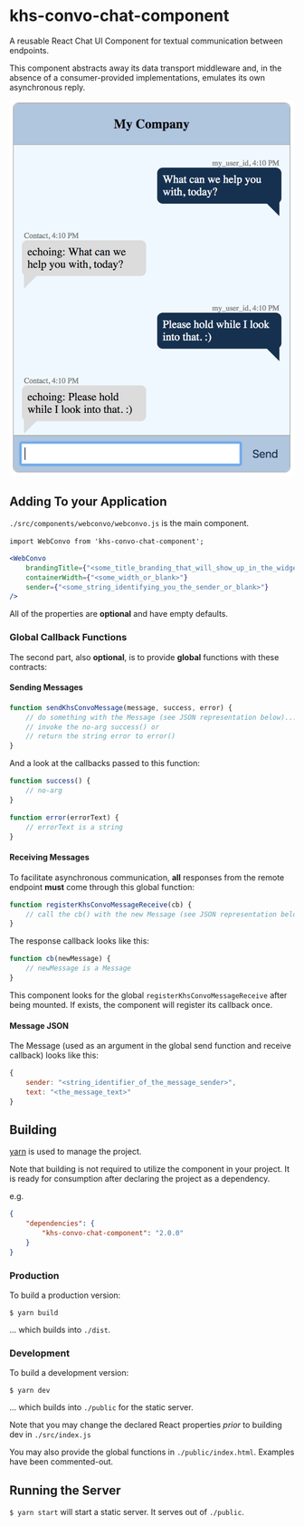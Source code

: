 # khs-convo-chat-component

A reusable React Chat UI Component for textual communication between endpoints.

This component abstracts away its data transport middleware and, in the absence of a consumer-provided implementations, emulates its own asynchronous reply.

![](chat-bot-image.png)

## Adding To your Application

`./src/components/webconvo/webconvo.js` is the main component.

`import WebConvo from 'khs-convo-chat-component';`

```jsx
<WebConvo
	brandingTitle={"<some_title_branding_that_will_show_up_in_the_widget_title_or_blank>"}
	containerWidth={"<some_width_or_blank>"}
	sender={"<some_string_identifying_you_the_sender_or_blank>"}
/>
```

All of the properties are **optional** and have empty defaults.

### Global Callback Functions

The second part, also **optional**, is to provide **global** functions with these contracts:

#### Sending Messages

```js
function sendKhsConvoMessage(message, success, error) {
	// do something with the Message (see JSON representation below)...
	// invoke the no-arg success() or
	// return the string error to error()
}
```

And a look at the callbacks passed to this function:

```js
function success() {
	// no-arg
}
```

```js
function error(errorText) {
	// errorText is a string
}
```

#### Receiving Messages

To facilitate asynchronous communication, **all** responses from the remote endpoint **must** come through this global function:

```js
function registerKhsConvoMessageReceive(cb) {
	// call the cb() with the new Message (see JSON representation below)...
}
```

The response callback looks like this:

```js
function cb(newMessage) {
	// newMessage is a Message
}
```

This component looks for the global `registerKhsConvoMessageReceive` after being mounted. If exists, the component will register its callback once.

#### Message JSON

The Message (used as an argument in the global send function and receive callback) looks like this:

```js
{
	sender: "<string_identifier_of_the_message_sender>",
	text: "<the_message_text>"
}
```

## Building

[yarn](https://yarnpkg.com/lang/en/docs/install/) is used to manage the project.

Note that building is not required to utilize the component in your project. It is ready for consumption after declaring the project as a dependency.

e.g.

```json
{
	"dependencies": {
		"khs-convo-chat-component": "2.0.0"
	}
}
```

### Production

To build a production version:

```
$ yarn build
```

... which builds into `./dist`.

### Development

To build a development version:

```
$ yarn dev
```

... which builds into `./public` for the static server.

Note that you may change the declared React properties *prior* to building dev in `./src/index.js`

You may also provide the global functions in `./public/index.html`. Examples have been commented-out.

## Running the Server

`$ yarn start` will start a static server. It serves out of `./public`.
